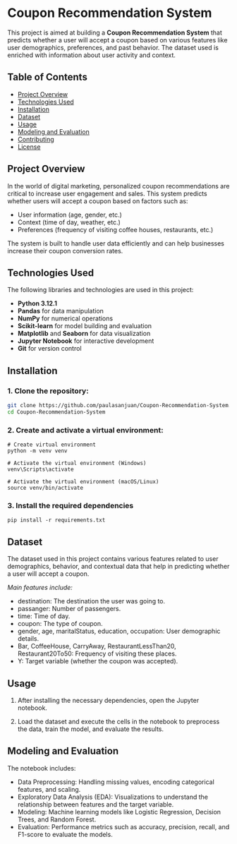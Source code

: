 # Coupon Recommendation System

This project is aimed at building a **Coupon Recommendation System** that predicts whether a user will accept a coupon based on various features like user demographics, preferences, and past behavior. The dataset used is enriched with information about user activity and context.

## Table of Contents
- [Project Overview](#project-overview)
- [Technologies Used](#technologies-used)
- [Installation](#installation)
- [Dataset](#dataset)
- [Usage](#usage)
- [Modeling and Evaluation](#modeling-and-evaluation)
- [Contributing](#contributing)
- [License](#license)

## Project Overview
In the world of digital marketing, personalized coupon recommendations are critical to increase user engagement and sales. This system predicts whether users will accept a coupon based on factors such as:
- User information (age, gender, etc.)
- Context (time of day, weather, etc.)
- Preferences (frequency of visiting coffee houses, restaurants, etc.)

The system is built to handle user data efficiently and can help businesses increase their coupon conversion rates.

## Technologies Used
The following libraries and technologies are used in this project:
- **Python 3.12.1**
- **Pandas** for data manipulation
- **NumPy** for numerical operations
- **Scikit-learn** for model building and evaluation
- **Matplotlib** and **Seaborn** for data visualization
- **Jupyter Notebook** for interactive development
- **Git** for version control

## Installation

### 1. Clone the repository:
```bash
git clone https://github.com/paulasanjuan/Coupon-Recommendation-System.git
cd Coupon-Recommendation-System
```

### 2. Create and activate a virtual environment:

```
# Create virtual environment
python -m venv venv

# Activate the virtual environment (Windows)
venv\Scripts\activate

# Activate the virtual environment (macOS/Linux)
source venv/bin/activate
```

### 3. Install the required dependencies

```
pip install -r requirements.txt
```

## Dataset

The dataset used in this project contains various features related to user demographics, behavior, and contextual data that help in predicting whether a user will accept a coupon.

*Main features include:*
- destination: The destination the user was going to.
- passanger: Number of passengers.
- time: Time of day.
- coupon: The type of coupon.
- gender, age, maritalStatus, education, occupation: User demographic details.
- Bar, CoffeeHouse, CarryAway, RestaurantLessThan20, Restaurant20To50: Frequency of visiting these places.
- Y: Target variable (whether the coupon was accepted).

## Usage

1. After installing the necessary dependencies, open the Jupyter notebook.

2. Load the dataset and execute the cells in the notebook to preprocess the data, train the model, and evaluate the results.

## Modeling and Evaluation

The notebook includes:

- Data Preprocessing: Handling missing values, encoding categorical features, and scaling.
- Exploratory Data Analysis (EDA): Visualizations to understand the relationship between features and the target variable.
- Modeling: Machine learning models like Logistic Regression, Decision Trees, and Random Forest.
- Evaluation: Performance metrics such as accuracy, precision, recall, and F1-score to evaluate the models.